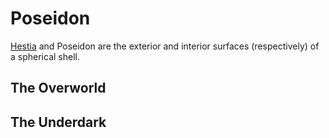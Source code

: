 # Poseidon

[Hestia](/World/Hestia.md) and Poseidon are the exterior and interior surfaces (respectively) of a spherical shell.

## The Overworld

## The Underdark
